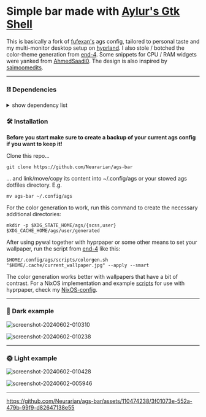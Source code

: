 
# Simple bar made with [Aylur's Gtk Shell](https://github.com/Aylur/ags)

This is basically a fork of [fufexan's](https://github.com/fufexan/dotfiles) ags config, tailored to personal taste and my multi-monitor desktop setup on [hyprland](https://github.com/hyprwm/Hyprland). I also stole / botched the color-theme generation from [end-4](https://github.com/end-4/dots-hyprland). Some snippets for CPU / RAM widgets were yanked from [AhmedSaadi0](https://github.com/AhmedSaadi0/my-hyprland-config/tree/main). The design is also inspired by [saimoomedits](https://github.com/saimoomedits/eww-widgets).

---
### ⛓️ Dependencies


<details>
  <summary>show dependency list</summary>
  
  #### Required:
  - ags
  - hyprland
  - python-materialyoucolor-git
  - gradience-git
  - python-libsass
  - python-material-color-utilities
  - python-build
  - python-pillow
  - python-pywal
  - python-setuptools-scm
  - python-wheel
  - adw-gtk3-git
  - adwaita-icon-theme
  - coreutils
  - dart-sass
  - gawk
  - imagemagick
  - procps-ng
  - ripgrep
  - util-linux
  - Any Nerd Font (Symbols are sufficient)
  #### Not required but launched by AGS widgets:
  - gnome-control-center
  - mission-center
  - overskride
  - pavucontrol

</details>

### 🛠️ Installation
**Before you start make sure to create a backup of your current ags config if you want to keep it!**

Clone this repo...
```console
git clone https://github.com/Neurarian/ags-bar
```
... and link/move/copy its content into ~/.config/ags or your stowed ags dotfiles directory. E.g.
```console
mv ags-bar ~/.config/ags
```
For the color generation to work, run this command to create the necessary additional directories:

```console
mkdir -p $XDG_STATE_HOME/ags/{scss,user} $XDG_CACHE_HOME/ags/user/generated
```

After using pywal together with hyprpaper or some other means to set your wallpaper, run the script from [end-4](https://github.com/end-4/dots-hyprland) like this:

```console
$HOME/.config/ags/scripts/colorgen.sh "$HOME/.cache/current_wallpaper.jpg" --apply --smart
```
The color generation works better with wallpapers that have a bit of contrast.
For a NixOS implementation and example [scripts](https://github.com/Neurarian/NixOS-config/blob/master/home/Liqyid/common/scripts/wal_set.nix) for use with hyprpaper, check my [NixOS-config](https://github.com/Neurarian/NixOS-config).

---

### 🌚 Dark example
![screenshot-20240602-010310](https://github.com/Neurarian/ags-bar/assets/110474238/39baf677-26bf-402a-8d33-8a8cd326bbe3)

![screenshot-20240602-010238](https://github.com/Neurarian/ags-bar/assets/110474238/e3e87c15-e8f4-481c-b71a-1625542887d1)

---

### 🌞 Light example
![screenshot-20240602-010428](https://github.com/Neurarian/ags-bar/assets/110474238/4efbb62d-b416-44e2-a044-92e4704b3d83)

![screenshot-20240602-005946](https://github.com/Neurarian/ags-bar/assets/110474238/36195074-559a-4a52-ba26-96869a512db1)

---

https://github.com/Neurarian/ags-bar/assets/110474238/3f01073e-552a-479b-99f9-d82647138e55

